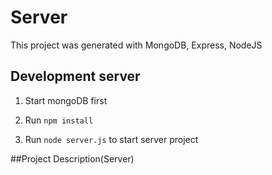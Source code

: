 # Server

This project was generated with MongoDB, Express, NodeJS

## Development server
1. Start mongoDB first

2. Run `npm install`

3. Run `node server.js` to start server project



##Project Description(Server)